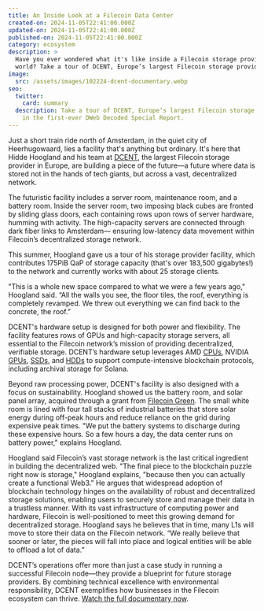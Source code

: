 ```yaml
---
title: An Inside Look at a Filecoin Data Center
created-on: 2024-11-05T22:41:00.000Z
updated-on: 2024-11-05T22:41:00.000Z
published-on: 2024-11-05T22:41:00.000Z
category: ecosystem
description: >
  Have you ever wondered what it's like inside a Filecoin storage provider’s
  world? Take a tour of DCENT, Europe’s largest Filecoin storage provider.
image:
  src: /assets/images/102224-dcent-documentary.webp
seo:
  twitter:
    card: summary
  description: Take a tour of DCENT, Europe’s largest Filecoin storage provider,
    in the first-ever DWeb Decoded Special Report.
---
```


Just a short train ride north of Amsterdam, in the quiet city of Heerhugowaard, lies a facility that's anything but ordinary. It's here that Hidde Hoogland and his team at [DCENT](/ecosystem-projects/dcent), the largest Filecoin storage provider in Europe, are building a piece of the future—a future where data is stored not in the hands of tech giants, but across a vast, decentralized network.

The futuristic facility includes a server room, maintenance room, and a battery room. Inside the server room, two imposing black cubes are fronted by sliding glass doors, each containing rows upon rows of server hardware, humming with activity. The high-capacity servers are connected through dark fiber links to Amsterdam— ensuring low-latency data movement within Filecoin’s decentralized storage network.

This summer, Hoogland gave us a tour of his storage provider facility, which contributes 175PiB QaP of storage capacity (that's over 183,500 gigabytes!) to the network and currently works with about 25 storage clients.

"This is a whole new space compared to what we were a few years ago," Hoogland said. “All the walls you see, the floor tiles, the roof, everything is completely revamped. We threw out everything we can find back to the concrete, the roof.”

DCENT's hardware setup is designed for both power and flexibility. The facility features rows of GPUs and high-capacity storage servers, all essential to the Filecoin network’s mission of providing decentralized, verifiable storage. DCENT’s hardware setup leverages AMD [CPUs](https://en.wikipedia.org/wiki/Central_processing_unit), NVIDIA [GPUs](https://en.wikipedia.org/wiki/Graphics_processing_unit), [SSDs](https://en.wikipedia.org/wiki/Solid-state_drive), and [HDDs](https://en.wikipedia.org/wiki/Hard_disk_drive) to support compute-intensive blockchain protocols, including archival storage for Solana.

Beyond raw processing power, DCENT's facility is also designed with a focus on sustainability. Hoogland showed us the battery room, and solar panel array, acquired through a grant from [Filecoin Green](https://filecoin.energy/). The small white room is lined with four tall stacks of industrial batteries that store solar energy during off-peak hours and reduce reliance on the grid during expensive peak times. "We put the battery systems to discharge during these expensive hours. So a few hours a day, the data center runs on battery power," explains Hoogland.

Hoogland said Filecoin’s vast storage network is the last critical ingredient in building the decentralized web. "The final piece to the blockchain puzzle right now is storage," Hoogland explains, "because then you can actually create a functional Web3." He argues that widespread adoption of blockchain technology hinges on the availability of robust and decentralized storage solutions, enabling users to securely store and manage their data in a trustless manner. With its vast infrastructure of computing power and hardware, Filecoin is well-positioned to meet this growing demand for decentralized storage. Hoogland says he believes that in time, many L1s will move to store their data on the Filecoin network. “We really believe that sooner or later, the pieces will fall into place and logical entities will be able to offload a lot of data.”

DCENT’s operations offer more than just a case study in running a successful Filecoin node—they provide a blueprint for future storage providers. By combining technical excellence with environmental responsibility, DCENT exemplifies how businesses in the Filecoin ecosystem can thrive. [Watch the full documentary now](https://youtu.be/ZTWiicsYVOY).
